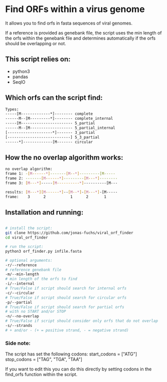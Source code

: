 # Find ORFs within a virus genome
It allows you to find orfs in fasta sequences of viral genomes.

If a reference is provided as genebank file, the script uses the min length of the orfs within the genebank file and determines automatically if the orfs should be overlapping or not.

## This script relies on:
* python3
* pandas
* SeqIO


## Which orfs can the script find:

```bash
Types:  
-----[M-------------*]-------- complete  
------M--[M---------*]-------- complete_internal  
-----[M----------------------- 5_partial  
------M--[M------------------- 5_partial_internal  
[--------------------*]------- 3_partial  
[----------------------------] 5_3_partial  
------*]-------------[M------- circular  
```

## How the no overlap algorithm works:

```bash
no overlap algorithm:  
frame 1: -[M------*]-------[M--*]---------[M-----  
frame 2: -------[M------*]---------[M---*]--------  
frame 3: [M---*]-----[M----------*]----------[M---  

results: [M---*][M------*]--[M--*]-[M---*]-[M-----  
frame:    3      2           1      2       1  
```

## Installation and running:  

```bash

# install the script:
git clone https://github.com/jonas-fuchs/viral_orf_finder
cd viral_orf_finder

# run the script:
python3 orf_finder.py infile.fasta

# optional arguments:
-r/--reference
# reference genebank file
-m/--min-length
# min length of the orfs to find
-i/--internal
# True/False if script should search for internal orfs
-c/--circular
# True/False if script should search for circular orfs
-p/--partial
# True/False if script should search for partial orfs
# with no START and/or STOP
-n/--no-overlap
# True/False if script should consider only orfs that do not overlap
-s/--strands
# + and/or - (+ = positive strand, - = negative strand)
```

### Side note:

The script has set the following codons:
start_codons = ["ATG"]
stop_codons = ["TAG", "TGA", "TAA"]

If you want to edit this you can do this directly by setting codons in the find_orfs function within the script.
